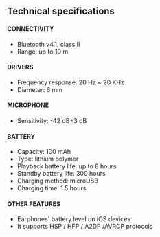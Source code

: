 ## Technical specifications

#### CONNECTIVITY
- Bluetooth v4.1, class II
- Range: up to 10 m
 
#### DRIVERS
- Frequency response: 20 Hz ~ 20 KHz
- Diameter: 6 mm

#### MICROPHONE 
- Sensitivity: -42 dB±3 dB

#### BATTERY
- Capacity: 100 mAh
- Type: lithium polymer
- Playback battery life: up to 8 hours 
- Standby battery life: 300 hours 
- Charging method: microUSB
- Charging time: 1.5 hours

#### OTHER FEATURES
- Earphones' battery level on iOS devices
- It supports HSP / HFP / A2DP /AVRCP protocols
